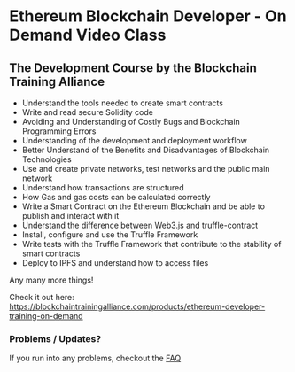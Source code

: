 # Ethereum Blockchain Developer - On Demand Video Class
## The Development Course by the Blockchain Training Alliance



* Understand the tools needed to create smart contracts
* Write and read secure Solidity code
* Avoiding and Understanding of Costly Bugs and Blockchain Programming Errors
* Understanding of the development and deployment workflow
* Better Understand of the Benefits and Disadvantages of Blockchain Technologies
* Use and create private networks, test networks and the public main network
* Understand how transactions are structured
* How Gas and gas costs can be calculated correctly
* Write a Smart Contract on the Ethereum Blockchain and be able to publish and interact with it
* Understand the difference between Web3.js and truffle-contract
* Install, configure and use the Truffle Framework
* Write tests with the Truffle Framework that contribute to the stability of smart contracts
* Deploy to IPFS and understand how to access files

Any many more things! 

Check it out here: https://blockchaintrainingalliance.com/products/ethereum-developer-training-on-demand


### Problems / Updates?
If you run into any problems, checkout the [FAQ](FAQ.md)